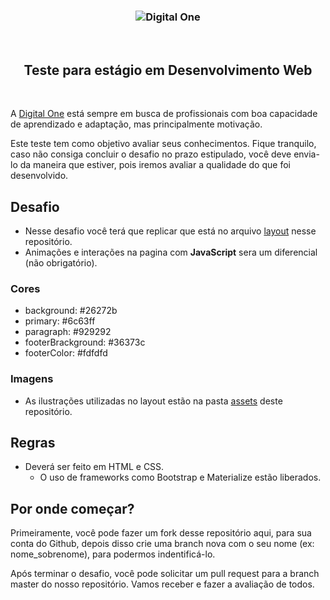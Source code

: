 <h3 align="center">
  <img alt="Digital One" src="https://user-images.githubusercontent.com/51726945/85145615-3326c600-b223-11ea-84bf-319fb54949b5.png" />
</h3>

<br>

<h2 align="center">  
  Teste para estágio em Desenvolvimento Web
</h2>

<br>

A [Digital One](https://www.digitalone.com.br/) está sempre em busca de profissionais com boa capacidade de aprendizado e adaptação, mas principalmente motivação.

Este teste tem como objetivo avaliar seus conhecimentos. Fique tranquilo, caso não consiga concluir o desafio no prazo estipulado, você deve envia-lo da maneira que estiver, pois iremos avaliar a qualidade do que foi desenvolvido. 

## Desafio

- Nesse desafio você terá que replicar que está no arquivo [layout](./assets/layout.png) nesse repositório.
- Animações e interações na pagina com **JavaScript** sera um diferencial (não obrigatório).

### Cores

- background: #26272b
- primary: #6c63ff
- paragraph: #929292
- footerBrackground: #36373c
- footerColor: #fdfdfd

### Imagens

- As ilustrações utilizadas no layout estão na pasta [assets](./assets/) deste repositório.

## Regras 

- Deverá ser feito em HTML e CSS.
  - O uso de frameworks como Bootstrap e Materialize estão liberados.

## Por onde começar?

Primeiramente, você pode fazer um fork desse repositório aqui, para sua conta do Github, depois disso crie uma branch nova com o seu nome (ex: nome_sobrenome), para podermos indentificá-lo.

Após terminar o desafio, você pode solicitar um pull request para a branch master do nosso repositório. Vamos receber e fazer a avaliação de todos.
